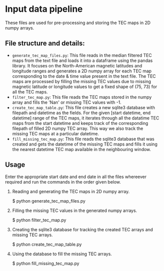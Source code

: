 # Input data pipeline
These files are used for pre-processing and storing the TEC maps in 2D numpy arrays. 

## File structure and details:
* `generate_tec_map_files.py`: This file reads in the median filtered TEC maps from the text file and loads it into a dataframe using the pandas library. It focuses on the North-American magnetic latitudes and longitude ranges and generates a 2D numpy array for each TEC map corresponding to the date & time value present in the text file. The TEC maps are processed by filling the missing TEC values due to missing magnetic latitude or longitude values to get a fixed shape of (75, 73) for all the TEC maps.  
* `filter_tec_map.py`: This file reads the TEC maps stored in the numpy array and fills the 'Nan' or missing TEC values with -1.  
* `create_tec_map_table.py`: This file creates a new sqlite3 database with filepath and datetime as the fields. For the given [start datetime, end datetime] range of the TEC maps, it iterates through all the datatime TEC maps from the start datetime and keeps track of the corresponding filepath of filled 2D numpy TEC array. This way we also track the missing TEC maps at a particular datetime.  
* `fill_missing_tec_map.py`: This file reads the sqlite3 database that was created and gets the datetime of the missing TEC maps and fills it using the nearest datetime TEC map available in the neighbouring window.

## Usage
Enter the appropriate start date and end date in all the files whereever required and run the commands in the order given below. 

1. Reading and generating the TEC maps in 2D numpy array.

    $ python generate_tec_map_files.py
    
2. Filling the missing TEC values in the generated numpy arrays.

    $ python filter_tec_map.py  

3. Creating the sqlite3 database for tracking the created TEC arrays and missing TEC arrays.

    $ python create_tec_map_table.py

4. Using the database to fill the missing TEC arrays. 

    $ python fill_missing_tec_map.py
  
